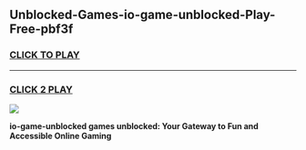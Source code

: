 
## Unblocked-Games-io-game-unblocked-Play-Free-pbf3f
<h3>
<a href="https://premium76.site?title=io-game-unblocked&ref=23A">CLICK TO PLAY</a></h3>
<hr>

<h3>
<a href="https://premium76.site?title=io-game-unblocked&ref=23A">CLICK 2 PLAY</a>
  
</h3>

<a href="https://premium76.site?title=io-game-unblocked&ref=23A"><img src="https://clearcache.store/games.png"></a>


**io-game-unblocked games unblocked: Your Gateway to Fun and Accessible Online Gaming**
